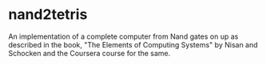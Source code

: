 # nand2tetris
An implementation of a complete computer from Nand gates on up as described in the book,
"The Elements of Computing Systems" by Nisan and Schocken and the Coursera course for the same.
